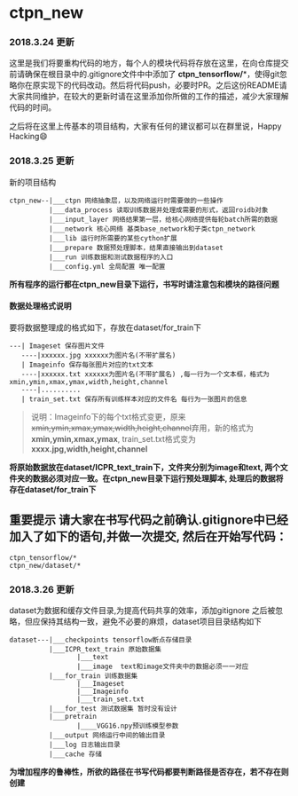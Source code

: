  # ctpn_new

### 2018.3.24 更新

这里是我们将要重构代码的地方，每个人的模块代码将存放在这里，在向仓库提交前请确保在根目录中的.gitignore文件中中添加了 **ctpn_tensorflow/***，使得git忽略你在原实现下的代码改动。然后将代码push，必要时PR。之后这份README请大家共同维护，在较大的更新时请在这里添加你所做的工作的描述，减少大家理解代码的时间。

之后将在这里上传基本的项目结构，大家有任何的建议都可以在群里说，Happy Hacking😄

### 2018.3.25 更新
新的项目结构
```
ctpn_new--|___ctpn 网络抽象层，以及网络运行时需要做的一些操作
          |___data_process 读取训练数据并处理成需要的形式，返回roidb对象
          |___input_layer 网络结果第一层，给核心网络提供每轮batch所需的数据
          |___network 核心网络 基类base_network和子类ctpn_network
          |___lib 运行时所需要的某些cython扩展
          |___prepare 数据预处理脚本，结果直接输出到dataset
          |___run 训练数据和测试数据程序的入口
          |___config.yml 全局配置 唯一配置
```
**所有程序的运行都在ctpn_new目录下运行，书写时请注意包和模块的路径问题**
#### 数据处理格式说明
要将数据整理成的格式如下，存放在dataset/for_train下
```
---| Imageset 保存图片文件
   ----|xxxxxx.jpg xxxxxx为图片名(不带扩展名)
   | Imageinfo 保存每张图片对应的txt文本
   ----|xxxxxx.txt xxxxxx为图片名(不带扩展名) ,每一行为一个文本框，格式为xmin,ymin,xmax,ymax,width,height,channel
   ----|..........
   | train_set.txt 保存所有训练样本对应的文件名 每行为一张图片的信息
```
> 说明：Imageinfo下的每个txt格式变更，原来~~xmin,ymin,xmax,ymax,width,height,channel~~弃用，新的格式为**xmin,ymin,xmax,ymax**,
> train_set.txt格式变为 **xxxx.jpg,width,height,channel**

**将原始数据放在dataset/ICPR_text_train下，文件夹分别为image和text, 两个文件夹的数据必须对应一致。在ctpn_new目录下运行预处理脚本, 处理后的数据将存在dataset/for_train下**
## 重要提示 请大家在书写代码之前确认.gitignore中已经加入了如下的语句,并做一次提交, 然后在开始写代码：

```
ctpn_tensorflow/*
ctpn_new/dataset/*
```
### 2018.3.26 更新
dataset为数据和缓存文件目录,为提高代码共享的效率，添加gitignore
之后被忽略，但应保持其结构一致，避免不必要的麻烦，dataset项目目录结构如下
```
dataset---|___checkpoints tensorflow断点存储目录
          |___ICPR_text_train 原始数据集
                 |___text 
                 |___image  text和image文件夹中的数据必须一一对应
          |___for_train 训练数据集
                 |___Imageset
                 |___Imageinfo
                 |___train_set.txt
          |___for_test 测试数据集 暂时没有设计
          |___pretrain
                 |____VGG16.npy预训练模型参数
          |___output 网络运行中间的输出目录
          |___log 日志输出目录
          |___cache 存储

```
**为增加程序的鲁棒性，所欲的路径在书写代码都要判断路径是否存在，若不存在则创建**
